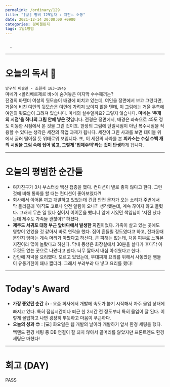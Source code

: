 ```yaml
---
permalink: /ordinary/129
title: "[💻] 평비 129일차 : 지진💥 소동"
date: 2021-12-14 20:00:00 +0900
categories: 평비챌린지
tags: 1일1평범
---
```

```

  - 
```

---
# 오늘의 독서 📕
`방구석 미술관 - 조원재 183~194p`  
마네가 <폴리베르제르 바>에 숨겨놓은 마지막 수수께끼는?  
전경의 바텐더 여성의 뒷모습이 배경에 비치고 있는데, 여인을 정면에서 보고 그렸다면, 거울에 비친 여인의 뒷모습은 여인에 가려져 보이지 않을 텐데, 이 그림에는 거울 우측에 여인의 뒷모습이 그려져 있습니다. 마네의 실수일까요? 그렇지 않습니다. **마네는 '두개의 시점'을 하나의 그림 안에 넣은 것**입니다. 전경은 정면에서, 배경은 좌측으로 45도 정도 이동한 시점에서 본 것을 그린 것이죠.
한장의 그림에 단일시점이 아닌 복수시점을 적용할 수 있다는 생각은 세잔의 작업 과제가 됩니다. 세잔이 그린 사과를 보면 테이블 위에서 굴러 떨어질 듯 위태로워 보입니다. 또, 이 세잔의 사과를 본 **피카소는 수십 수백 개의 시점을 그림 속에 집어 넣고, 그렇게 '입체주의'라는 것이 탄생**하게 됩니다.

---
# 오늘의 평범한 순간들
- 여자친구가 3차 부스터샷 백신 접종을 했다. 컨디션이 별로 좋지 않다고 한다. 그런 것에 비해 통화를 할 때는 컨디션이 좋아보였다?!
- 회사에서 이어폰 끼고 개발하고 있었는데 긴급 안전 문자가 오는 소리가 주변에서 막 들리길래 '아직도 코로나 안전 알림이 오나?' 생각했는데, 계속 끊이지 않고 들렸다. 그래서 무슨 일 있나 싶어서 이어폰을 뺐더니 앞에 서있던 책임님이 '지진 났다는데 제주도 가족들 괜찮아?' 하셨다.
- **제주도 서귀포 대정 부근 앞바다에서 발생한 지진**이었다. 가족이 살고 있는 곳에도 영향이 있었을 것 같아서 바로 연락을 했다. 집이 흔들릴 정도였다고 하고, 잔파동때문인지 엄마는 계속 머리가 아팠다고 하신다. 큰 피해는 없는데, 처음 피부로 느껴본 지진이라 많이 놀랐다고 하신다. 막내 동생은 화장실에서 30분을 살다가 후다닥 아무것도 없는 곳으로 나왔다고 한다. 너무 짧아서 내심 아쉬웠다고 한다.
- 간만에 저녁을 요리했다. 모르고 있었는데, 부대찌개 요리를 위해서 사놓았던 햄들이 유통기한이 꽤나 짧더라. 그래서 부랴부랴 다 넣고 요리를 했다!

---
# Today's Award
- **가장 좋았던 순간** 👍 : 요즘 회사에서 개발에 속도가 붙기 시작해서 자주 몰입 상태에 빠지고 있다. 특히 점심시간이나 퇴근 한 2시간 전 정도부터 특히 몰입이 잘 된다. 이렇게 몰입하고 나면 굉장히 뿌듯하고 마음이 푸근하다.
- **오늘의 성과** 😎 : [💻] 화요일은 웹 개발의 날이라 개발하기 앞서 환경 세팅을 했다. 백엔드 환경 세팅 중 DB 연결이 잘 되지 않아서 골머리를 앓았지만 프론트엔드 환경 세팅은 마쳤다!

---
# 회고 (DAY)
PASS
